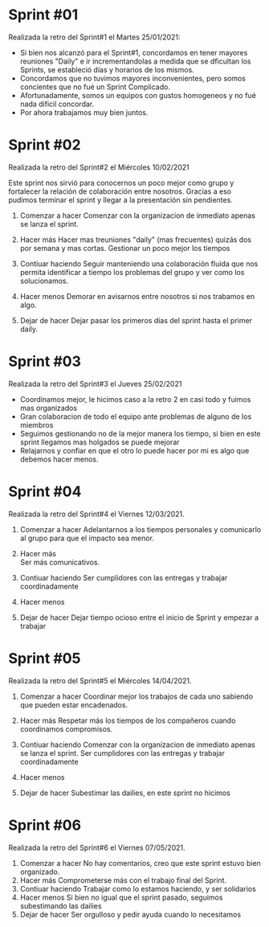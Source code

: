 Sprint #01
==========

Realizada la retro del Sprint#1 el Martes 25/01/2021:
- Si bien nos alcanzó para el Sprint#1, concordamos en tener mayores reuniones "Daily" e ir incrementandolas a medida que se dficultan los Sprints, se estableció días y horarios de los mismos.
- Concordamos que no tuvimos mayores inconvenientes, pero somos concientes que no fué un Sprint Complicado.
- Afortunadamente, somos un equipos con gustos homogeneos y no fué nada dificil concordar.
- Por ahora trabajamos muy bien juntos.

Sprint #02
==========
Realizada la retro del Sprint#2 el Miércoles 10/02/2021

Este sprint nos sirvió para conocernos un poco mejor como grupo y fortalecer la relación de colaboración entre nosotros. Gracias a eso pudimos terminar el sprint y llegar a la presentación sin pendientes.

1. Comenzar a hacer
	 Comenzar con la organizacion de inmediato apenas se lanza el sprint.
2. Hacer más
	Hacer mas treuniones "daily" (mas frecuentes) quizás dos por semana y mas cortas.
	Gestionar un poco mejor los tiempos  
3. Contiuar haciendo
	Seguir manteniendo una colaboración fluida que nos permita identificar a tiempo los problemas del grupo y ver como los solucionamos.
4. Hacer menos
	Demorar en avisarnos entre nosotros si nos trabamos en algo.
  
5. Dejar de hacer
	Dejar pasar los primeros días del sprint hasta el primer daily.

Sprint #03 
==========
Realizada la retro del Sprint#3 el Jueves 25/02/2021

- Coordinamos mejor, le hicimos caso a la retro 2 en casi todo y fuimos mas organizados
- Gran colaboracion de todo el equipo ante problemas de alguno de los miembros
- Seguimos gestionando no de la mejor manera los tiempo, si bien en este sprint llegamos mas holgados se puede mejorar
- Relajarnos y confiar en que el otro lo puede hacer por mi es algo que debemos hacer menos.

Sprint #04 
==========
Realizada la retro del Sprint#4 el Viernes 12/03/2021.
1. Comenzar a hacer
	Adelantarnos a los tiempos personales y comunicarlo al grupo para que el impacto sea menor. 
2. Hacer más	
	Ser más comunicativos.	
3. Contiuar haciendo
	Ser cumplidores con las entregas y trabajar coordinadamente
4. Hacer menos
	
5. Dejar de hacer
	Dejar tiempo ocioso entre el inicio de Sprint y empezar a trabajar

Sprint #05 
==========
Realizada la retro del Sprint#5 el Miércoles 14/04/2021.
1. Comenzar a hacer
	Coordinar mejor los trabajos de cada uno sabiendo que pueden estar encadenados. 
2. Hacer más
	Respetar más los tiempos de los compañeros cuando coordinamos compromisos.
3. Contiuar haciendo
	Comenzar con la organizacion de inmediato apenas se lanza el sprint.
	Ser cumplidores con las entregas y trabajar coordinadamente
4. Hacer menos
	
5. Dejar de hacer
	Subestimar las dailies, en este sprint no hicimos

Sprint #06 
==========
Realizada la retro del Sprint#6 el Viernes 07/05/2021.
1. Comenzar a hacer
	No hay comentarios, creo que este sprint estuvo bien organizado. 
2. Hacer más
	Comprometerse más con el trabajo final del Sprint.
3. Contiuar haciendo
	Trabajar como  lo estamos haciendo, y ser solidarios
4. Hacer menos
	Si bien no igual que el sprint pasado, seguimos subestimando las dailies
5. Dejar de hacer
	Ser orgulloso y pedir ayuda cuando lo necesitamos
